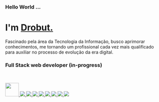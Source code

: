 ### Hello World ... <h1 align="left"><strong> I'm <a href="https://www.linkedin.com/in/drobutdouglas/">Drobut.</a></strong>
</h1>

<p> Fascinado pela área da Tecnologia da Informação, 
busco aprimorar conhecimentos, me tornando um profissional cada 
vez mais qualificado para auxiliar no processo de 
evolução da era digital.</p>


### Full Stack web developer (in-progress) 
<br>


<a href="https://quarkus.io/" target="_blank"> <img width="43" height="43" src="https://kanoma.fr/blog/wp-content/uploads/2021/06/quarkus_icon_rgb_1024px_default.png"/> </a> 
<a href="https://www.java.com/pt-BR/" target="_blank"> <img src="https://img.icons8.com/color/48/java-coffee-cup-logo--v1.png"/> </a> 
<a href="https://spring.io/" target="_blank"> <img src="https://img.icons8.com/color/48/spring-logo.png"/> </a> 
<a href="https://developer.mozilla.org/en-US/docs/Web/JavaScript" target="_blank"> <img src="https://img.icons8.com/color/48/000000/javascript.png"/> </a> 
<a href="https://www.w3.org/html/" target="_blank"> <img src="https://img.icons8.com/color/48/000000/html-5.png"/> </a> 
<a href="https://www.w3schools.com/css/" target="_blank"> <img src="https://img.icons8.com/color/48/000000/css3.png"/> </a> 
<a href="https://www.w3schools.com/typescript/" target="_blank"> <img src="https://img.icons8.com/color/48/000000/typescript.png"/> </a> 
<a href="https://www.w3schools.com/react/" target="_blank"> <img src="https://img.icons8.com/color/48/000000/react-native.png"/> </a> 
<a href="https://nodejs.org/en/" target="_blank"> <img src="https://img.icons8.com/fluency/48/000000/node-js.png"/> </a> 
    
